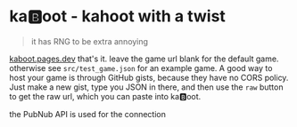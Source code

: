 # ka🅱️oot - kahoot with a twist
> it has RNG to be extra annoying


[kaboot.pages.dev](https://kaboot.pages.dev)
that's it.
leave the game url blank for the default game.
otherwise see `src/test_game.json` for an example game.
A good way to host your game is through GitHub gists, because they have no CORS policy. Just make a new gist, type you JSON in there, and then use the `raw` button to get the raw url, which you can paste into ka🅱️oot.

the PubNub API is used for the connection
